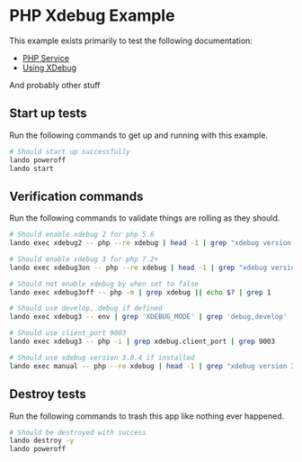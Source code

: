 # PHP Xdebug Example

This example exists primarily to test the following documentation:

* [PHP Service](https://docs.lando.dev/config/php.html)
* [Using XDebug](https://docs.lando.dev/config/php.html#using-xdebug)

And probably other stuff

## Start up tests

Run the following commands to get up and running with this example.

```bash
# Should start up successfully
lando poweroff
lando start
```

## Verification commands

Run the following commands to validate things are rolling as they should.

```bash
# Should enable xdebug 2 for php 5.6
lando exec xdebug2 -- php --re xdebug | head -1 | grep "xdebug version 2."

# Should enable xdebug 3 for php 7.2+
lando exec xdebug3on -- php --re xdebug | head -1 | grep "xdebug version 3."

# Should not enable xdebug by when set to false
lando exec xdebug3off -- php -m | grep xdebug || echo $? | grep 1

# Should use develop, debug if defined
lando exec xdebug3 -- env | grep 'XDEBUG_MODE' | grep 'debug,develop'

# Should use client_port 9003
lando exec xdebug3 -- php -i | grep xdebug.client_port | grep 9003

# Should use xdebug version 3.0.4 if installed
lando exec manual -- php --re xdebug | head -1 | grep "xdebug version 3.0.4"
```

## Destroy tests

Run the following commands to trash this app like nothing ever happened.

```bash
# Should be destroyed with success
lando destroy -y
lando poweroff
```

